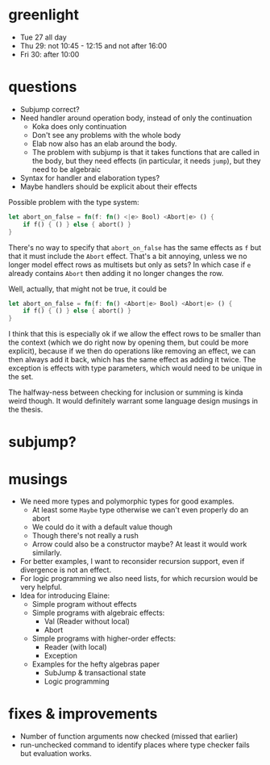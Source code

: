# greenlight

- Tue 27 all day
- Thu 29: not 10:45 - 12:15 and not after 16:00
- Fri 30: after 10:00

# questions

- Subjump correct?
- Need handler around operation body, instead of only the continuation
  - Koka does only continuation
  - Don't see any problems with the whole body
  - Elab now also has an elab around the body.
  - The problem with subjump is that it takes functions that are called in the
    body, but they need effects (in particular, it needs `jump`), but they need
    to be algebraic
- Syntax for handler and elaboration types?
- Maybe handlers should be explicit about their effects

Possible problem with the type system:

```rust
let abort_on_false = fn(f: fn() <|e> Bool) <Abort|e> () {
    if f() { () } else { abort() }
}
```

There's no way to specify that `abort_on_false` has the same effects as `f` but
that it must include the `Abort` effect. That's a bit annoying, unless we no
longer model effect rows as multisets but only as sets? In which case if `e`
already contains `Abort` then adding it no longer changes the row.

Well, actually, that might not be true, it could be

```rust
let abort_on_false = fn(f: fn() <Abort|e> Bool) <Abort|e> () {
    if f() { () } else { abort() }
}
```

I think that this is especially ok if we allow the effect rows to be smaller
than the context (which we do right now by opening them, but could be more
explicit), because if we then do operations like removing an effect, we can then
always add it back, which has the same effect as adding it twice. The exception
is effects with type parameters, which would need to be unique in the set.

The halfway-ness between checking for inclusion or summing is kinda weird
though. It would definitely warrant some language design musings in the thesis.

# subjump?

# musings

- We need more types and polymorphic types for good examples.
  - At least some `Maybe` type otherwise we can't even properly do an abort
  - We could do it with a default value though
  - Though there's not really a rush
  - Arrow could also be a constructor maybe? At least it would work similarly.
- For better examples, I want to reconsider recursion support, even if
  divergence is not an effect.
- For logic programming we also need lists, for which recursion would be very helpful.
- Idea for introducing Elaine:
  - Simple program without effects
  - Simple programs with algebraic effects:
    - Val (Reader without local)
    - Abort
  - Simple programs with higher-order effects:
    - Reader (with local)
    - Exception
  - Examples for the hefty algebras paper
    - SubJump & transactional state
    - Logic programming

# fixes & improvements

- Number of function arguments now checked (missed that earlier)
- run-unchecked command to identify places where type checker fails but
  evaluation works.
